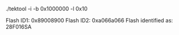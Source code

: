 ./tektool -i -b 0x1000000 -l 0x10

Flash ID1: 0x89008900
Flash ID2: 0xa066a066
Flash identified as: 28F016SA


